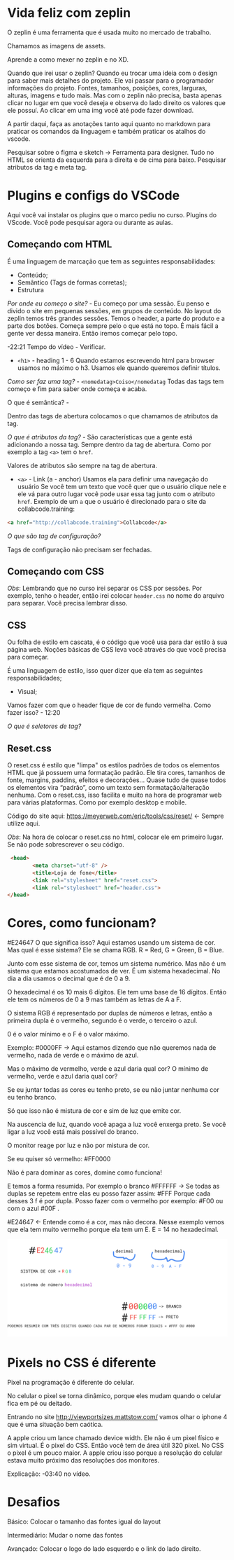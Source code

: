 # Vida feliz com zeplin

O zeplin é uma ferramenta que é usada muito no mercado de trabalho. 

Chamamos as imagens de assets.

Aprende a como mexer no zeplin e no XD.

Quando que irei usar o zeplin? Quando eu trocar uma ideia com o design para saber mais detalhes do projeto. Ele vai passar para o programador informações do projeto. Fontes, tamanhos, posições, cores, larguras, alturas, imagens e tudo mais. Mas com o zeplin não precisa, basta apenas clicar no lugar em que você deseja e observa do lado direito os valores que ele possuí. Ao clicar em uma img você até pode fazer download.

A partir daqui, faça as anotações tanto aqui quanto no markdown para praticar os comandos da linguagem e também praticar os atalhos do vscode. 

Pesquisar sobre o figma e sketch -> Ferramenta para designer. 
Tudo no HTML se orienta da esquerda para a direita e de cima para baixo. 
Pesquisar atributos da tag e meta tag.

# Plugins e configs do VSCode

Aqui você vai instalar os plugins que o marco pediu no curso. Plugins do VScode. Você pode pesquisar agora ou durante as aulas.

## Começando com HTML

É uma linguagem de marcação que tem as seguintes responsabilidades: 

- Conteúdo;
- Semântico (Tags de formas corretas);
- Estrutura

*Por onde eu começo o site?* - Eu começo por uma sessão. Eu penso e divido o site em pequenas sessões, em grupos de conteúdo. No layout do zeplin temos três grandes sessões. Temos o header, a parte do produto e a parte dos botões. Começa sempre pelo o que está no topo. É mais fácil a gente ver dessa maneira. Então iremos começar pelo topo. 

-22:21 Tempo do vídeo - Verificar.

- `<h1>` - heading 1 - 6 Quando estamos escrevendo html para browser usamos no máximo o h3.
Usamos ele quando queremos definir títulos.

*Como ser faz uma tag?* - ```<nomedatag>Coiso</nomedatag``` Todas das tags tem começo e fim para saber onde começa e acaba.

O que é semântica? - 

Dentro das tags de abertura colocamos o que chamamos de atributos da tag.

*O que é atributos da tag?* - São características que a gente está adicionando a nossa tag. Sempre dentro da tag de abertura.
Como por exemplo a tag `<a>` tem o `href`.

Valores de atributos são sempre na tag de abertura.

- `<a>` - Link (a - anchor)
Usamos ela para definir uma navegação do usuário Se você tem um texto que você quer que o usuário clique nele e ele vá para outro lugar você pode usar essa tag junto com o atributo `href`. Exemplo de um `a` que o usuário é direcionado para o site da collabcode.training:

```html
<a href="http://collabcode.training">Collabcode</a>
```

*O que são tag de configuração?*

Tags de configuração não precisam ser fechadas.


## Começando com CSS

*Obs*: Lembrando que no curso irei separar os CSS por sessões. Por exemplo, tenho o header, então irei colocar `header.css` no nome do arquivo para separar. Você precisa lembrar disso.

## CSS 

Ou folha de estilo em cascata, é o código que você usa para dar estilo à sua página web. Noções básicas de CSS leva você através do que você precisa para começar. 

É uma linguagem de estilo, isso quer dizer que ela tem as seguintes responsabilidades;

- Visual;

Vamos fazer com que o header fique de cor de fundo vermelha. Como fazer isso? - 12:20

*O que é seletores de tag?*
  

## Reset.css

O reset.css é estilo que "limpa" os estilos padrões de todos os elementos HTML que já possuem uma formatação padrão. Ele tira cores, tamanhos de fonte, margins, paddins, efeitos e decorações… Quase tudo de quase todos os elementos vira “padrão”, como um texto sem formatação/alteração nenhuma. Com o reset.css, isso facilita e muito na hora de programar web para várias plataformas. Como por exemplo desktop e mobile.

Código do site aqui: https://meyerweb.com/eric/tools/css/reset/ <- Sempre utilize aqui.

*Obs*: Na hora de colocar o reset.css no html, colocar ele em primeiro lugar. Se não pode sobrescrever o seu código.

```html
 <head>
        <meta charset="utf-8" />
        <title>Loja de fone</title>
        <link rel="stylesheet" href="reset.css">
        <link rel="stylesheet" href="header.css">
</head>
```

# Cores, como funcionam?

#E24647 O que significa isso? Aqui estamos usando um sistema de cor. Mas qual é esse sistema? Ele se chama RGB. R = Red, G = Green, B = Blue. 

Junto com esse sistema de cor, temos um sistema numérico. Mas não é um sistema que estamos acostumados de ver. É um sistema hexadecimal. No dia a dia usamos o decimal que é de 0 a 9.

O hexadecimal é os 10 mais 6 dígitos. Ele tem uma base de 16 dígitos. Então ele tem os números de 0 a 9 mas também as letras de A a F.

O sistema RGB é representado por duplas de números e letras, então a primeira dupla é o vermelho, segundo é o verde, o terceiro o azul.

0 é o valor mínimo e o F é o valor máximo.

Exemplo: #0000FF -> Aqui estamos dizendo que não queremos nada de vermelho, nada de verde e o máximo de azul.

Mas o máximo de vermelho, verde e azul daria qual cor?
O mínimo de vermelho, verde e azul daria qual cor?

Se eu juntar todas as cores eu tenho preto, se eu não juntar nenhuma cor eu tenho branco.

Só que isso não é mistura de cor e sim de luz que emite cor.

Na auscencia de luz, quando você apaga a luz você enxerga preto. Se você ligar a luz você está mais possível do branco.

O monitor reage por luz e não por mistura de cor.

Se eu quiser só vermelho: #FF0000

Não é para dominar as cores, domine como funciona!

E temos a forma resumida. Por exemplo o branco #FFFFFF -> Se todas as duplas se repetem entre elas eu posso fazer assim: #FFF
Porque cada desses 3 f é por dupla. Posso fazer com o vermelho por exemplo: #F00 ou com o azul #00F .

#E24647 <- Entende como é a cor, mas não decora. Nesse exemplo vemos que ela tem muito vermelho porque ela tem um E. E = 14 no hexadecimal.


![img1](img/img1.png)


# Pixels no CSS é diferente

Pixel na programação é diferente do celular.

No celular o pixel se torna dinâmico, porque eles mudam quando o celular fica em pé ou deitado.

Entrando no site http://viewportsizes.mattstow.com/ vamos olhar o iphone 4 que é uma situação bem caótica.

A apple criou um lance chamado device width. Ele não é um pixel físico e sim virtual. É o pixel do CSS. Então você tem de área útil 320 pixel. 
No CSS o pixel é um pouco maior. A apple criou isso porque a resolução do celular estava muito próximo das resoluções dos monitores.

Explicação: -03:40 no vídeo.


# Desafios

Básico: Colocar o tamanho das fontes igual do layout

Intermediário: Mudar o nome das fontes

Avançado: Colocar o logo do lado esquerdo e o link do lado direito.
